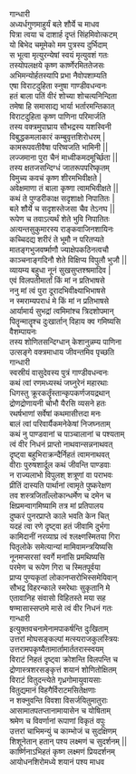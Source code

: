 गान्धारी  
अध्यर्धगुणमाहुर्यं बले शौर्ये च माधव  
पित्रा त्वया च दाशार्ह दृप्तं सिंहमिवोत्कटम्  
यो बिभेद चमूमेको मम पुत्रस्य दुर्भिदाम्  
स भूत्वा मृत्युरन्येषां स्वयं मृत्युवशं गतः  
तस्योपलक्षये कृष्ण कार्ष्णेरमिततेजसः  
अभिमन्योर्हतस्यापि प्रभा नैवोपशाम्यति  
एषा विराटदुहिता स्नुषा गाण्डीवधन्वनः  
हतं बाला पतिं वीरं शोच्या शोचत्यनिन्दिता  
तमेषा हि समासाद्य भार्या भर्तारमन्तिकात्  
विराटदुहिता कृष्ण पाणिना परिमार्जति  
तस्य वक्त्रमुपाघ्राय सौभद्रस्य यशस्विनी  
विबुद्धकमलाकारं कम्बुवृत्तशिरोधरम् |  
कामरूपवतीवैषा परिष्वजति भामिनी ||  
लज्जमाना पुरा चैनं माध्वीकमदमूर्च्छिता ||  
तस्य क्षतजसन्दिग्धं जातरूपपरिष्कृतम्  
विमुच्य कवचं कृष्ण शीरमभिवीक्षते |  
अवेक्षमाणा तं बाला कृष्णा त्वामभिवीक्षते ||  
कथं ते पुण्डरीकाक्ष सदृशाक्षो निपातितः |  
बले शौर्ये च सदृशस्तेजसा चैव तेऽनघ ||  
रूपेण च तवाऽत्यर्थं शेते भुवि निपातितः  
अत्यन्तसुकुमारस्य राङ्कवाजिनशायिनः  
कच्चिदद्य शरीरं ते भूमौ न परितप्यते  
मातङ्गभुजवर्ष्माणौ ज्याक्षेपकठिनत्वचौ  
काञ्चनाङ्गदिनौ शेते विक्षिप्य विपुलौ भुजौ ||  
व्यायम्य बहुधा नूनं सुखसुप्तश्श्रमादिव |  
एवं विलपतीमार्तां किं मां न प्रतिभाषसे  
ननु मां त्वं पुरा दूरादभिवीक्ष्याभिभाषसे  
न स्मराम्यपराधं मे किं मां न प्रतिभाषसे  
आर्यामार्य सुभद्रां त्वमिमांश्च त्रिदशोपमान्  
पितॄन्मातॄश्च दुःखार्तान् विहाय क्व गमिष्यसि  
वैशम्पायनः  
तस्य शोणितसन्दिग्धान् केशानुन्नम्य पाणिना  
उत्सङ्गे वक्त्रमाधाय जीवन्तमिव पृच्छति  
गान्धारी  
स्वस्रीयं वासुदेवस्य पुत्रं गाण्डीवधन्वनः  
कथं त्वां रणमध्यस्थं जघ्नुरेनं महारथाः  
धिगस्तु क्रूरकर्तॄंस्तान्कृपकर्णजयद्रथान्  
द्रोणद्रोणायनी चोभौ यैरसि व्यसने हतः  
रथर्षभाणां सर्वेषां कथमासीत्तदा मनः  
बालं त्वां परिवार्यैकमनेकेषां निजघ्नताम्  
कथं नु पाण्डवानां च पाञ्चालानां च पश्यताम्  
त्वं वीर निधनं प्राप्तो नाथवान्सन्ननाथवत्  
दृष्ट्वा बहुभिराक्रन्दैर्निहतं त्वामनाथवत्  
वीराः पुरुषशार्दूल कथं जीवन्ति पाण्डवाः  
न राज्यलाभो विपुलश् शत्रूणां वा पराभवः  
प्रीतिं दास्यति पार्थानां त्वामृते पुष्करेक्षण  
तव शस्त्रजिताँल्लोकान्धर्मेण च दमेन च  
क्षिप्रमन्वागमिष्यामि तत्र मां प्रतिपालय  
दुष्करं पुनरप्राप्ते काले भवति केन चित्  
यदहं त्वा रणे दृष्ट्वा हतं जीवामि दुर्भगा  
कामिदानीं नरव्याघ्र त्वं श्लक्ष्णस्मितया गिरा  
पितृलोके समेत्यान्यां मामिवामन्त्रयिष्यसि  
नूनमप्सरसां स्वर्गे मनांसि प्रमथिष्यसि  
परमेण च रूपेण गिरा च स्मितपूर्वया  
प्राप्य पुण्यकृतां लोकानप्सरोभिस्समेयिवान्  
सौभद्र विहरन्काले स्मरेथाः सुकृतानि मे  
एतावानिह संवासो विहितस्ते मया सह  
षण्मासास्सप्तमे मासे त्वं वीर निधनं गतः  
गान्धारी  
इत्युक्तवचनामेनामपाकर्षन्ति दुःखिताम्  
उत्तरां मोघसङ्कल्पां मत्स्यराजकुलस्त्रियः  
उत्तरामपकृष्यैतामार्तामार्ततरास्स्वयम्  
विराटं निहतं दृष्ट्वा क्रोशन्ति विलपन्ति च  
द्रोणास्त्रशरसङ्कृत्तं शयानं शोणितोक्षितम्  
विराटं वितुदन्त्येते गृध्रगोमायुवायसाः  
वितुद्यमानं विहगैर्विराटमसितेक्षणाः  
न शक्नुवन्ति विवशा विसर्जयितुमातुराः  
आसामातपतप्तानामायासेन च योषिताम्  
श्रमेण च विवर्णानां रूपाणां विकृतं वपुः  
उत्तरां चाभिमन्युं च काम्भोजं च सुदक्षिणम्  
शिशूनेतान् हतान् पश्य लक्ष्मणं च सुदर्शनम् ||  
कार्ष्णिनाऽभिहतं कृष्ण लक्ष्मणं प्रियदर्शनम्  
आयोधनशिरोमध्ये शयानं पश्य माधव  
